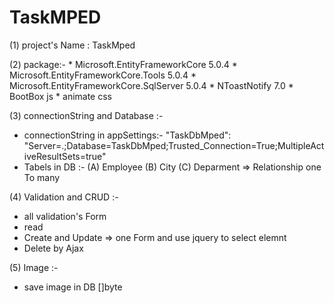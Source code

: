 # TaskMPED

(1) project's Name : TaskMped

(2) package:-
	* Microsoft.EntityFrameworkCore 5.0.4
	* Microsoft.EntityFrameworkCore.Tools 5.0.4
	* Microsoft.EntityFrameworkCore.SqlServer 5.0.4
	* NToastNotify 7.0
	* BootBox js
	* animate css

(3) connectionString and Database :-

* connectionString in appSettings:-
	"TaskDbMped": 			"Server=.;Database=TaskDbMped;Trusted_Connection=True;MultipleActiveResultSets=true"
* Tabels in DB :-
(A) Employee (B) City (C) Deparment => Relationship one To many	


(4) Validation and CRUD :-

* all validation's Form 
* read
* Create and Update => one Form and use jquery to select elemnt
* Delete by Ajax

(5) Image :- 

* save image in DB []byte

